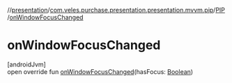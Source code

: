 //[presentation](../../../index.md)/[com.veles.purchase.presentation.presentation.mvvm.pip](../index.md)/[PIP](index.md)/[onWindowFocusChanged](on-window-focus-changed.md)

# onWindowFocusChanged

[androidJvm]\
open override fun [onWindowFocusChanged](on-window-focus-changed.md)(hasFocus: [Boolean](https://kotlinlang.org/api/latest/jvm/stdlib/kotlin/-boolean/index.html))
